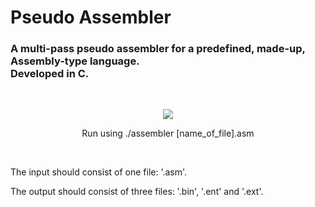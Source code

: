 <!DOCTYPE html>
<html>

<head>
  
<h1>Pseudo Assembler</h1>
<h3>A multi-pass pseudo assembler for a predefined, made-up, Assembly-type language.<br>Developed in C.</h3>

</head>

<body>

<br>
<p align="center" width="100%">
<img style="margin-left: auto; margin-right: auto;" src="https://contribute.geeksforgeeks.org/wp-content/uploads/assem.png">
</p>

<p align="center">Run using ./assembler [name_of_file].asm</p>
<br>
<p>The input should consist of one file: '.asm'.</p>
<p>The output should consist of three files: '.bin', '.ent' and '.ext'. </p>

</body>
</html>

